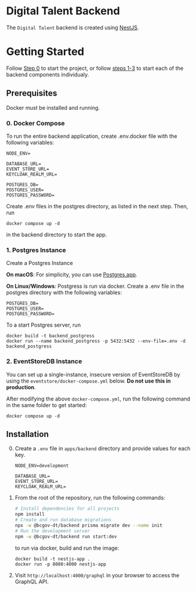# Digital Talent Backend

The `Digital Talent` backend is created using [NestJS](https://nestjs.com/).

# Getting Started

Follow [Step 0](#0-docker-compose) to start the project, or follow [steps 1-3](#1-postgres-instance) to start each of the backend components individualy.

## Prerequisites

Docker must be installed and running.

### 0. Docker Compose

To run the entire backend application, create .env.docker file with the following variables:

```
NODE_ENV=

DATABASE_URL=
EVENT_STORE_URL=
KEYCLOAK_REALM_URL=

POSTGRES_DB=
POSTGRES_USER=
POSTGRES_PASSWORD=
```

Create .env files in the postgres directory, as listed in the next step. Then, run

```
docker compose up -d
```

in the backend directory to start the app.

### 1. Postgres Instance

Create a Postgres Instance

**On macOS**: For simplicity, you can use [Postgres.app](https://postgresapp.com/).

**On Linux/Windows**:
Postgress is run via docker. Create a .env file in the postgres
directory with the following variables:

```
POSTGRES_DB=
POSTGRES_USER=
POSTGRES_PASSWORD=
```

To a start Postgres server, run

```
docker build -t backend_postgress
docker run --name backend_postgress -p 5432:5432 --env-file=.env -d backend_postgress
```

### 2. EventStoreDB Instance

You can set up a single-instance, insecure version of EventStoreDB by using the `eventstore/docker-compose.yml` below. **Do not use this in production**.

After modifying the above `docker-compose.yml`, run the following command in the same folder to get started:

```
docker compose up -d
```

## Installation

0. Create a `.env` file in `apps/backend` directory and provide values for each key.

   ```
   NODE_ENV=development

   DATABASE_URL=
   EVENT_STORE_URL=
   KEYCLOAK_REALM_URL=
   ```

1. From the root of the repository, run the following commands:

   ```sh
   # Install dependencies for all projects
   npm install
   # Create and run database migrations
   npx -w @bcgov-dt/backend prisma migrate dev --name init
   # Run the development server
   npm -w @bcgov-dt/backend run start:dev
   ```

   to run via docker, build and run the image:

   ```
   docker build -t nestjs-app .
   docker run -p 8080:4000 nestjs-app
   ```

2. Visit `http://localhost:4000/graphql` in your browser to access the GraphQL API.
